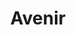---
layout: women
meta: Pale Collared Blouse Tank
avail: In-Stock
details: collared tank
material: 90% silk
size: Fits Small
measure: L 22" W 19"
feature: A silk beige coloured button up blouse with textured shoulders and a silk collar. 
cost: $27.00
title: Avenir
image: tank-7.jpg
category: tanks
---